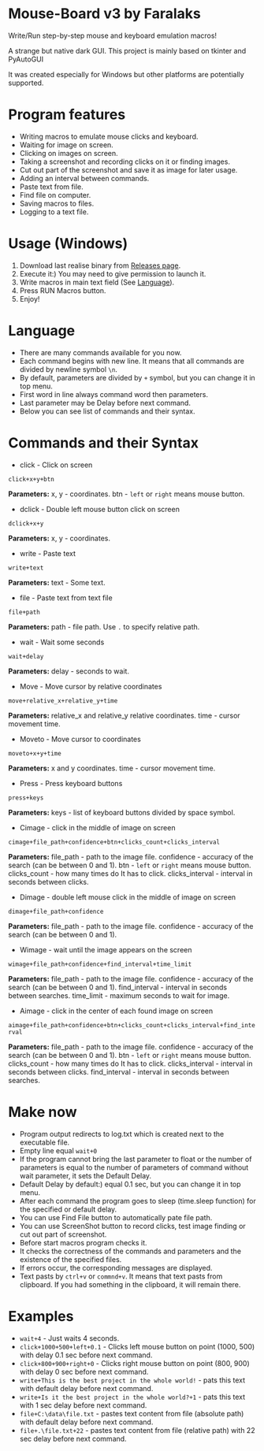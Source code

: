 # Mouse-Board v3 by Faralaks
Write/Run step-by-step mouse and keyboard emulation macros!

A strange but native dark GUI. This project is mainly based on tkinter and PyAutoGUI

It was created especially for Windows but other platforms are potentially supported.

# Program features
- Writing macros to emulate mouse clicks and keyboard.
- Waiting for image on screen.
- Clicking on images on screen.
- Taking a screenshot and recording clicks on it or finding images.
- Cut out part of the screenshot and save it as image for later usage.
- Adding an interval between commands.
- Paste text from file.
- Find file on computer.
- Saving macros to files.
- Logging to a text file.


# Usage (Windows)
1. Download last realise binary from [Releases page](https://github.com/Faralaks/mouse-board/releases).
2. Execute it:) You may need to give permission to launch it.
3. Write macros in main text field (See [Language](#Language)).
4. Press RUN Macros button.
5. Enjoy!

# Language
- There are many commands available for you now.
- Each command begins with new line. It means that all commands are divided by newline symbol `\n`.
- By default, parameters are divided by `+` symbol, but you can change it in top menu.
- First word in line always command word then parameters.
- Last parameter may be Delay before next command.
- Below you can see list of commands and their syntax.

# Commands and their Syntax
- click - Click on screen

`click+x+y+btn`

**Parameters:** x, y - coordinates. btn - `left` or `right` means mouse button.

- dclick - Double left mouse button click on screen

`dclick+x+y`

**Parameters:** x, y - coordinates.



- write - Paste text

`write+text`

**Parameters:** text - Some text.

- file - Paste text from text file

`file+path`

**Parameters:** path - file path. Use `.` to specify relative path.

- wait - Wait some seconds

`wait+delay`

**Parameters:** delay - seconds to wait.

- Move - Move cursor by relative coordinates

`move+relative_x+relative_y+time`

**Parameters:** relative_x and relative_y relative coordinates. time - cursor movement time.

- Moveto - Move cursor to coordinates

`moveto+x+y+time`

**Parameters:** x and y coordinates. time - cursor movement time.

- Press - Press keyboard buttons

`press+keys`

**Parameters:** keys - list of keyboard buttons divided by space symbol.

- Cimage - click in the middle of image on screen

`cimage+file_path+confidence+btn+clicks_count+clicks_interval`

**Parameters:** file_path - path to the image file. confidence - accuracy of the search (can be between 0 and 1). 
btn - `left` or `right` means mouse button. clicks_count - how many times do It has to click.
clicks_interval - interval in seconds between clicks.

- Dimage - double left mouse click in the middle of image on screen

`dimage+file_path+confidence`

**Parameters:** file_path - path to the image file. confidence - accuracy of the search (can be between 0 and 1). 


- Wimage - wait until the image appears on the screen

`wimage+file_path+confidence+find_interval+time_limit`

**Parameters:** file_path - path to the image file. confidence - accuracy of the search (can be between 0 and 1). 
find_interval - interval in seconds between searches.
time_limit - maximum seconds to wait for image.

- Aimage - click in the center of each found image on screen

`aimage+file_path+confidence+btn+clicks_count+clicks_interval+find_interval`

**Parameters:** file_path - path to the image file.
confidence - accuracy of the search (can be between 0 and 1). 
btn - `left` or `right` means mouse button.
clicks_count - how many times do It has to click.
clicks_interval - interval in seconds between clicks.
find_interval - interval in seconds between searches.


# Make now
- Program output redirects to log.txt which is created next to the executable file.
- Empty line equal `wait+0`
- If the program cannot bring the last parameter to float or the number of parameters is equal to the number of parameters of command without wait parameter, it sets the Default Delay.
- Default Delay by default:) equal 0.1 sec, but you can change it in top menu.
- After each command the program goes to sleep (time.sleep function) for the specified or default delay.
- You can use Find File button to automatically pate file path.
- You can use ScreenShot button to record clicks, test image finding or cut out part of screenshot.
- Before start macros program checks it.
- It checks the correctness of the commands and parameters and the existence of the specified files.
- If errors occur, the corresponding messages are displayed.
- Text pasts by `ctrl+v` or `commnd+v`. It means that text pasts from clipboard. If you had something in the clipboard, it will remain there.

# Examples
- `wait+4` - Just waits 4 seconds.
- `click+1000+500+left+0.1` - Clicks left mouse button on point (1000, 500) with delay 0.1 sec before next command.
- `click+800+900+right+0` - Clicks right mouse button on point (800, 900) with delay 0 sec before next command.
- `write+This is the best project in the whole world!` - pats this text with default delay before next command.
- `write+Is it the best project in the whole world?+1` - pats this text with 1 sec delay before next command.
- `file+C:\data\file.txt` - pastes text content from file (absolute path) with default delay before next command.
- `file+.\file.txt+22` - pastes text content from file (relative path) with 22 sec delay before next command.
